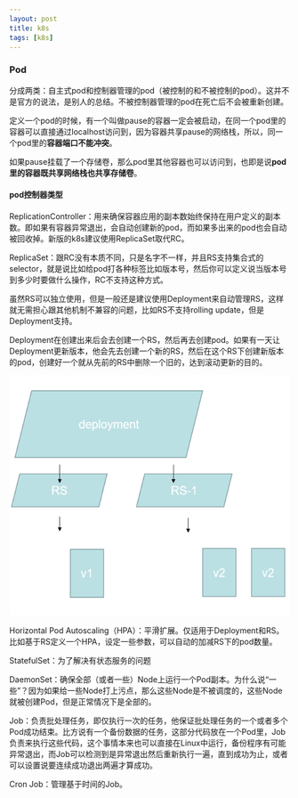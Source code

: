 ```yaml
---
layout: post
title: k8s
tags: [k8s]
---
```


### Pod

分成两类：自主式pod和控制器管理的pod（被控制的和不被控制的pod）。这并不是官方的说法，是别人的总结。不被控制器管理的pod在死亡后不会被重新创建。

定义一个pod的时候，有一个叫做pause的容器一定会被启动，在同一个pod里的容器可以直接通过localhost访问到，因为容器共享pause的网络栈，所以，同一个pod里的**容器端口不能冲突**。

如果pause挂载了一个存储卷，那么pod里其他容器也可以访问到，也即是说**pod里的容器既共享网络栈也共享存储卷**。

<!-- more -->

#### pod控制器类型

ReplicationController：用来确保容器应用的副本数始终保持在用户定义的副本数。即如果有容器异常退出，会自动创建新的pod，而如果多出来的pod也会自动被回收掉。新版的k8s建议使用ReplicaSet取代RC。

ReplicaSet：跟RC没有本质不同，只是名字不一样，并且RS支持集合式的selector，就是说比如给pod打各种标签比如版本号，然后你可以定义说当版本号到多少时要做什么操作，RC不支持这种方式。

虽然RS可以独立使用，但是一般还是建议使用Deployment来自动管理RS，这样就无需担心跟其他机制不兼容的问题，比如RS不支持rolling update，但是Deployment支持。

Deployment在创建出来后会去创建一个RS，然后再去创建pod。如果有一天让Deployment更新版本，他会先去创建一个新的RS，然后在这个RS下创建新版本的pod，创建好一个就从先前的RS中删除一个旧的，达到滚动更新的目的。

![image-20210213192139190](\images\k8s\image-20210213192139190.png)

Horizontal Pod Autoscaling（HPA）：平滑扩展。仅适用于Deployment和RS。比如基于RS定义一个HPA，设定一些参数，可以自动的加减RS下的pod数量。

StatefulSet：为了解决有状态服务的问题

DaemonSet：确保全部（或者一些）Node上运行一个Pod副本。为什么说“一些”？因为如果给一些Node打上污点，那么这些Node是不被调度的，这些Node就被创建Pod，但是正常情况下是全部的。

Job：负责批处理任务，即仅执行一次的任务，他保证批处理任务的一个或者多个Pod成功结束。比方说有一个备份数据的任务，这部分代码放在一个Pod里，Job负责来执行这些代码，这个事情本来也可以直接在Linux中运行，备份程序有可能异常退出，而Job可以检测到是异常退出然后重新执行一遍，直到成功为止，或者可以设置说要连续成功退出两遍才算成功。

Cron Job：管理基于时间的Job。